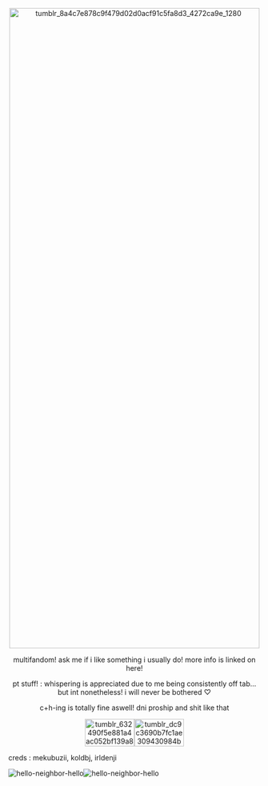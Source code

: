
<p align="center">
<img width="500" height="1280" alt="tumblr_8a4c7e878c9f479d02d0acf91c5fa8d3_4272ca9e_1280" src="https://github.com/user-attachments/assets/1c3b92fc-1d09-471b-803b-6c8ac8220de4" />
</p>

<p align="center">
multifandom! ask me if i like something i usually do! more info is linked on here!

<p align="center">
pt stuff! : whispering is appreciated due to me being consistently off tab... but int nonetheless! i will never be bothered ♡

<p align="center">
c+h-ing is totally fine aswell! dni proship and shit like that



<p align="center">
<img width="99" height="55" alt="tumblr_632490f5e881a4ac052bf139a8ec1506_a96cbc6b_100" src="https://github.com/user-attachments/assets/ffb72165-54f6-4905-9f65-925253365e5e" /><img width="99" height="55" alt="tumblr_dc9c3690b7fc1ae309430984b425c2d8_930407e6_100" src="https://github.com/user-attachments/assets/8c5e394f-10ad-4fd0-8d92-5b25918587b5" />
</p>


  creds : mekubuzii, koldbj, irldenji

  

![hello-neighbor-hello](https://github.com/user-attachments/assets/9ea1d24e-6a3d-4923-ab9f-0a123df2b512)![hello-neighbor-hello](https://github.com/user-attachments/assets/8b1c3236-fbc3-4739-827d-4a01e313156a)


